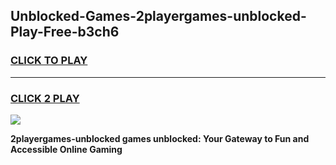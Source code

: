 
## Unblocked-Games-2playergames-unblocked-Play-Free-b3ch6
<h3>
<a href="https://premium76.site?title=2playergames-unblocked&ref=20M">CLICK TO PLAY</a></h3>
<hr>

<h3>
<a href="https://premium76.site?title=2playergames-unblocked&ref=20M">CLICK 2 PLAY</a>
  
</h3>

<a href="https://premium76.site?title=2playergames-unblocked&ref=19M"><img src="https://clearcache.store/games.png"></a>


**2playergames-unblocked games unblocked: Your Gateway to Fun and Accessible Online Gaming**
